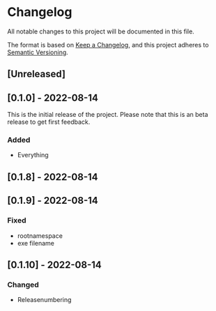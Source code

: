 # Changelog
All notable changes to this project will be documented in this file.

The format is based on [Keep a Changelog](https://keepachangelog.com/en/1.0.0/),
and this project adheres to [Semantic Versioning](https://semver.org/spec/v2.0.0.html).

## [Unreleased]
## [0.1.0] - 2022-08-14
This is the initial release of the project. Please note that this is an beta release to get first feedback. 
### Added
- Everything
## [0.1.8] - 2022-08-14
## [0.1.9] - 2022-08-14
### Fixed
- rootnamespace
- exe filename

## [0.1.10] - 2022-08-14
### Changed
- Releasenumbering